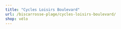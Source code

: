 ```yaml
---
title: "Cycles Loisirs Boulevard"
url: /biscarrosse-plage/cycles-loisirs-boulevard/
shop: vélo
---
```

